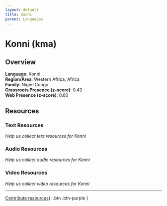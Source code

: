 ```yaml
---
layout: default
title: Konni
parent: Languages
---
```


# Konni (kma)

## Overview

**Language**: Konni  
**Region/Area**: Western Africa, Africa  
**Family**: Niger-Congo  
**Grassroots Presence (z-score)**: 0.43  
**Web Presence (z-score)**: 0.60  

## Resources

### Text Resources
*Help us collect text resources for Konni*

### Audio Resources
*Help us collect audio resources for Konni*

### Video Resources
*Help us collect video resources for Konni*

---

[Contribute resources](https://forms.office.com/e/1SfLJx3u1r){: .btn .btn-purple }
